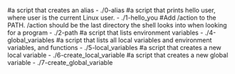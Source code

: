 #a script that creates an alias - ./0-alias
#a script that prints hello user, where user is the current Linux user. - ./1-hello_you
#Add /action to the PATH. /action should be the last directory the shell looks into when looking for a program - ./2-path
#a script that lists environment variables - ./4-global_variables
#a script that lists all local variables and environment variables, and functions - ./5-local_variables
#a script that creates a new local variable - ./6-create_local_variable
#a script that creates a new global variable - ./7-create_global_variable
